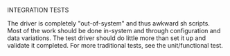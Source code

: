 INTEGRATION TESTS

The driver is completely "out-of-system" and thus awkward sh scripts. 
Most of the work should be done in-system and through configuration and data variations.  The
test driver should do little more than set it up and validate it completed.  For more traditional
tests, see the unit/functional test.


